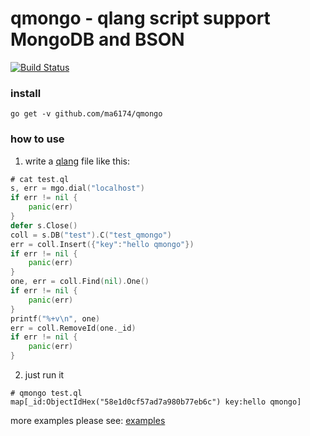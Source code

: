 # qmongo - qlang script support MongoDB and BSON

[![Build Status](https://travis-ci.org/ma6174/qmongo.svg?branch=master)](https://travis-ci.org/ma6174/qmongo)


### install

```
go get -v github.com/ma6174/qmongo
```

### how to use

1. write a [qlang](https://github.com/qiniu/qlang) file like this:

```go
# cat test.ql
s, err = mgo.dial("localhost")
if err != nil {
	panic(err)
}
defer s.Close()
coll = s.DB("test").C("test_qmongo")
err = coll.Insert({"key":"hello qmongo"})
if err != nil {
	panic(err)
}
one, err = coll.Find(nil).One()
if err != nil {
	panic(err)
}
printf("%+v\n", one)
err = coll.RemoveId(one._id)
if err != nil {
	panic(err)
}
```

2. just run it

```
# qmongo test.ql
map[_id:ObjectIdHex("58e1d0cf57ad7a980b77eb6c") key:hello qmongo]
```

more examples please see: [examples](examples)
